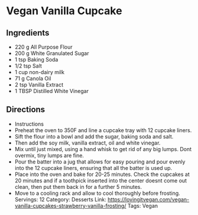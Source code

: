 # Vegan Vanilla Cupcake
## Ingredients
- 220 g All Purpose Flour
- 200 g White Granulated Sugar
- 1 tsp Baking Soda
- 1/2 tsp Salt
- 1 cup non-dairy milk
- 71 g Canola Oil
- 2 tsp Vanilla Extract
- 1 TBSP Distilled White Vinegar
## Directions
- Instructions
- Preheat the oven to 350F and line a cupcake tray with 12 cupcake liners.
- Sift the flour into a bowl and add the sugar, baking soda and salt.
- Then add the soy milk, vanilla extract, oil and white vinegar.
- Mix until just mixed, using a hand whisk to get rid of any big lumps. Dont overmix, tiny lumps are fine.
- Pour the batter into a jug that allows for easy pouring and pour evenly into the 12 cupcake liners, ensuring that all the batter is used up.
- Place into the oven and bake for 20-25 minutes. Check the cupcakes at 20 minutes and if a toothpick inserted into the center doesnt come out clean, then put them back in for a further 5 minutes.
- Move to a cooling rack and allow to cool thoroughly before frosting.
Servings: 12
Category: Desserts
Link: https://lovingitvegan.com/vegan-vanilla-cupcakes-strawberry-vanilla-frosting/
Tags: Vegan
